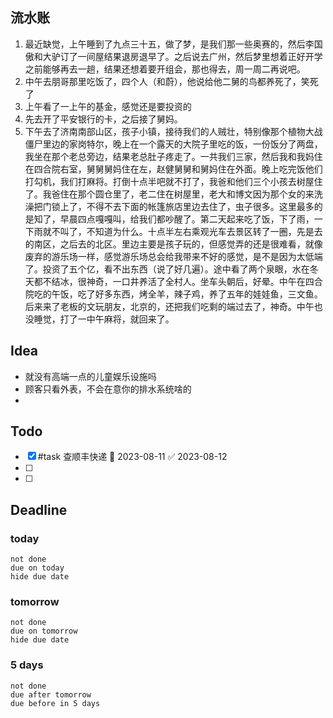 ## 流水账
1. 最近缺觉，上午睡到了九点三十五，做了梦，是我们那一些奥赛的，然后李国傲和大驴订了一间屋结果退房退早了。之后说去广州，然后梦里想着正好开学之前能够再去一趟，结果还想着要开组会，那也得去，周一周二再说吧。
2. 中午去朋哥那里吃饭了，四个人（和蔚），他说给他二舅的鸟都养死了，笑死了
3. 上午看了一上午的基金，感觉还是要投资的
4. 先去开了平安银行的卡，之后接了舅妈。
5. 下午去了济南南部山区，孩子小镇，接待我们的人贼壮，特别像那个植物大战僵尸里边的家岗特尔，晚上在一个露天的大院子里吃的饭，一份饭分了两盘，我坐在那个老总旁边，结果老总肚子疼走了。一共我们三家，然后我和我妈住在四合院右室，舅舅舅妈住在左，赵健舅舅和舅妈住在外面。晚上吃完饭他们打勾机，我们打麻将。打倒十点半吧就不打了，我爸和他们三个小孩去树屋住了。我爸住在那个圆仓里了，老二住在树屋里，老大和博文因为那个女的来洗澡把门锁上了，不得不去下面的帐篷旅店里边去住了，虫子很多。这里最多的是知了，早晨四点嘎嘎叫，给我们都吵醒了。第二天起来吃了饭，下了雨，一下雨就不叫了，不知道为什么。十点半左右乘观光车去景区转了一圈，先是去的南区，之后去的北区。里边主要是孩子玩的，但感觉弄的还是很难看，就像废弃的游乐场一样，感觉游乐场总会给我带来不好的感觉，是不是因为太低端了。投资了五个亿，看不出东西（说了好几遍）。途中看了两个泉眼，水在冬天都不结冰，很神奇，一口井养活了全村人。坐车头朝后，好晕。中午在四合院吃的午饭，吃了好多东西，烤全羊，辣子鸡，养了五年的娃娃鱼，三文鱼。后来来了老板的文玩朋友，北京的，还把我们吃剩的端过去了，神奇。中午也没睡觉，打了一中午麻将，就回来了。

## Idea
- 就没有高端一点的儿童娱乐设施吗
- 顾客只看外表，不会在意你的排水系统啥的
- 

## Todo
- [x] #task 查顺丰快递 📅 2023-08-11 ✅ 2023-08-12
- [ ] 
- [ ] 


## Deadline
### today
```tasks
not done
due on today
hide due date
```
### tomorrow
```tasks
not done
due on tomorrow
hide due date
```
### 5 days
```tasks
not done
due after tomorrow
due before in 5 days
```
